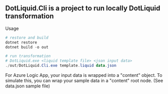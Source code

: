 ## DotLiquid.Cli is a project to run locally DotLiquid transformation

Usage

```powershell
# restore and build
dotnet restore
dotnet build -o out

# run transformation
# DotLiquid.exe <liquid template file> <json input data>
./out/DotLiquid.Cli.exe template.liquid data.json
```

For Azure Logic App, your input data is wrapped into a "content" object. To simulate this, you can wrap your sample data in a "content" root node. (See data.json sample file)